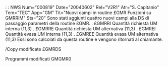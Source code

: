  :  : NWS Num="000819" Date="20040602" Rel="V2R1" Atr="S. Capitanio" Tem="TEC" App="GM" Tit="Nuovi campi in routine £GMR Funzioni su GMRRIM" Sts="20"
Sono stati aggiunti quattro nuovi campi alla DS di passaggio parametri della routine £GMR.
. £GMRRI   Quantità richiesta UM interna        (11,3)
. £GMRRE   Quantità richiesta UM alternativa    (11,3)
. £GMREI   Quantità evasa     UM interna        (11,3)
. £GMREE   Quantità evasa     UM alternativa    (11,3)
Essi sono calcolati da questa routine e vengono ritornati al chiamante.

/Copy modificate
£GMRDS

Programmi modificati
GMGMR0
